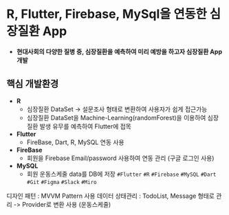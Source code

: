 # R, Flutter, Firebase, MySql을 연동한 심장질환 App
 - **현대사회의 다양한 질병 중, 심장질환을 예측하여 미리 예방을 하고자 심장질환 App 개발**

 ## 핵심 개발환경
  - **R** 
    - 심장질환 DataSet -> 설문조사 형태로 변환하여 사용자가 쉽게 접근가능 
    - 심장질환 DataSet을 Machine-Learning(randomForest)을 이용하여 심장질환 발생 유무를 예측하여 Flutter에 접목 
  - **Flutter**
    - FireBase, Dart, R, MySQL 연동 사용
  - **FireBase**
    - 회원을 Firebase Email/password 사용하여 연동 관리 (구글 로그인 사용) 
  - **MySQL**
    - 회원 운동스케줄 data를 DB에 저장
  `#Flutter` `#R` `#Firebase` `#MySQL` `#Dart` `#Git` `#Figma` `#Slack` `#Miro`
  
  디자인 패턴 : MVVM Pattern 사용 
  데이터 상태관리 : TodoList, Message 형태로 관리 -> Provider로 변환 사용 (운동스케줄)

